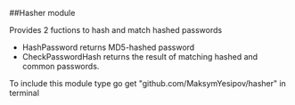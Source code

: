 ##Hasher module

Provides 2 fuctions to hash and match hashed passwords
- HashPassword returns MD5-hashed password
- CheckPasswordHash returns the result of matching hashed and common passwords.

To include this module type go get "github.com/MaksymYesipov/hasher" in terminal